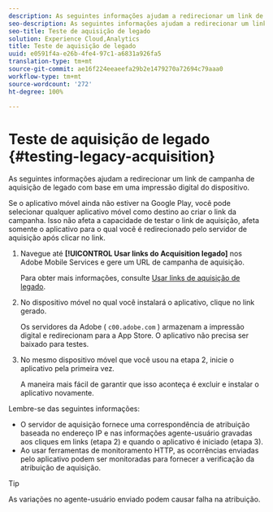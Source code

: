 ```yaml
---
description: As seguintes informações ajudam a redirecionar um link de campanha de aquisição de legado com base em uma impressão digital do dispositivo.
seo-description: As seguintes informações ajudam a redirecionar um link de campanha de aquisição de legado com base em uma impressão digital do dispositivo.
seo-title: Teste de aquisição de legado
solution: Experience Cloud,Analytics
title: Teste de aquisição de legado
uuid: e0591f4a-e26b-4fe4-97c1-a6831a926fa5
translation-type: tm+mt
source-git-commit: ae16f224eeaeefa29b2e1479270a72694c79aaa0
workflow-type: tm+mt
source-wordcount: '272'
ht-degree: 100%

---
```



# Teste de aquisição de legado {#testing-legacy-acquisition}

As seguintes informações ajudam a redirecionar um link de campanha de aquisição de legado com base em uma impressão digital do dispositivo.

Se o aplicativo móvel ainda não estiver na Google Play, você pode selecionar qualquer aplicativo móvel como destino ao criar o link da campanha. Isso não afeta a capacidade de testar o link de aquisição, afeta somente o aplicativo para o qual você é redirecionado pelo servidor de aquisição após clicar no link.

1. Navegue até **[!UICONTROL Usar links do Acquisition legado]** nos Adobe Mobile Services e gere um URL de campanha de aquisição.

   Para obter mais informações, consulte [Usar links de aquisição de legado](/help/using/acquisition-main/c-marketing-links-builder/t-create-edit-adobe-links/c-use-legacy-acquisition-links/c-use-legacy-acquisition-links.md).

1. No dispositivo móvel no qual você instalará o aplicativo, clique no link gerado.

   Os servidores da Adobe ( `c00.adobe.com` ) armazenam a impressão digital e redirecionam para a App Store. O aplicativo não precisa ser baixado para testes.

1. No mesmo dispositivo móvel que você usou na etapa 2, inicie o aplicativo pela primeira vez.

   A maneira mais fácil de garantir que isso aconteça é excluir e instalar o aplicativo novamente.

Lembre-se das seguintes informações:

* O servidor de aquisição fornece uma correspondência de atribuição baseada no endereço IP e nas informações agente-usuário gravadas aos cliques em links (etapa 2) e quando o aplicativo é iniciado (etapa 3).
* Ao usar ferramentas de monitoramento HTTP, as ocorrências enviadas pelo aplicativo podem ser monitoradas para fornecer a verificação da atribuição de aquisição.

>[!TIP]
>
>As variações no agente-usuário enviado podem causar falha na atribuição.
